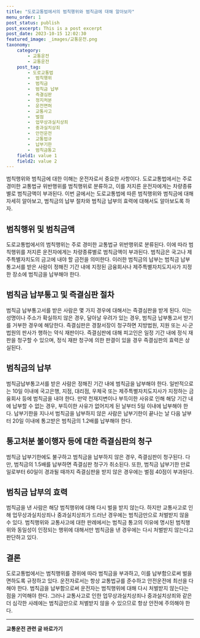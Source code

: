 ```yaml
---
title: "도로교통법에서의 범칙행위와 범칙금에 대해 알아보자"
menu_order: 1
post_status: publish
post_excerpt: This is a post excerpt
post_date: 2023-10-15 12:02:30
featured_image: _images/교통운전.png
taxonomy:
    category:
        - 교통운전
        - 교통운전
    post_tag:
        - 도로교통법
        -  범칙행위
        -  범칙금
        -  범칙금 납부
        -  즉결심판
        -  정지처분
        -  운전면허
        -  교통사고
        -  벌점
        -  업무상과실치상죄
        -  중과실치상죄
        -  안전운전
        -  교통법규
        -  납부기한
        -  범칙금통고
    field1: value 1
    field2: value 2
---
```



범칙행위와 범칙금에 대한 이해는 운전자로서 중요한 사항이다. 도로교통법에서는 주로 경미한 교통법규 위반행위를 범칙행위로 분류하고, 이를 저지른 운전자에게는 차량종류별로 범칙금액이 부과된다. 이번 글에서는 도로교통법에 따른 범칙행위와 범칙금에 대해 자세히 알아보고, 범칙금의 납부 절차와 범칙금 납부의 효력에 대해서도 알아보도록 하자.

## 범칙행위 및 범칙금액

도로교통법에서의 범칙행위는 주로 경미한 교통법규 위반행위로 분류된다. 이에 따라 범칙행위를 저지른 운전자에게는 차량종류별로 범칙금액이 부과된다. 범칙금은 국고나 제주특별자치도의 금고에 내야 할 금전을 의미한다. 이러한 범칙금의 납부는 범칙금 납부통고서를 받은 사람이 정해진 기간 내에 지정된 금융회사나 제주특별자치도지사가 지정한 장소에 범칙금을 납부해야 한다.

## 범칙금 납부통고 및 즉결심판 절차

범칙금 납부통고서를 받은 사람은 몇 가지 경우에 대해서는 즉결심판을 받게 된다. 이는 성명이나 주소가 확실하지 않은 경우, 달아날 우려가 있는 경우, 범칙금 납부통고서 받기를 거부한 경우에 해당한다. 즉결심판은 경찰서장이 청구하면 지방법원, 지원 또는 시·군법원의 판사가 행하는 약식 재판이다. 즉결심판에 대해 피고인은 일정 기간 내에 정식 재판을 청구할 수 있으며, 정식 재판 청구에 의한 판결이 있을 경우 즉결심판의 효력은 상실된다.

## 범칙금의 납부

범칙금납부통고서를 받은 사람은 정해진 기간 내에 범칙금을 납부해야 한다. 일반적으로는 10일 이내에 국고은행, 지점, 대리점, 우체국 또는 제주특별자치도지사가 지정하는 금융회사 등에 범칙금을 내야 한다. 만약 천재지변이나 부득이한 사유로 인해 해당 기간 내에 납부할 수 없는 경우, 부득이한 사유가 없어지게 된 날부터 5일 이내에 납부해야 한다. 납부기한을 지나서 범칙금을 납부하지 않은 사람은 납부기한이 끝나는 날 다음 날부터 20일 이내에 통고받은 범칙금의 1.2배를 납부해야 한다.

## 통고처분 불이행자 등에 대한 즉결심판의 청구

범칙금 납부기한에도 불구하고 범칙금을 납부하지 않은 경우, 즉결심판이 청구된다. 다만, 범칙금의 1.5배를 납부하면 즉결심판 청구가 취소된다. 또한, 범칙금 납부기한 만료일로부터 60일이 경과될 때까지 즉결심판을 받지 않은 경우에는 벌점 40점이 부과된다.

## 범칙금 납부의 효력

범칙금을 낸 사람은 해당 범칙행위에 대해 다시 벌을 받지 않는다. 하지만 교통사고로 인해 업무상과실치상죄나 중과실치상죄가 드러난 경우에는 범칙금만으로 처벌받지 않을 수 있다. 범칙행위와 교통사고에 대한 판례에서는 범칙금 통고의 이유에 명시된 범칙행위와 동일성이 인정되는 행위에 대해서만 범칙금을 낸 경우에는 다시 처벌받지 않는다고 판단하고 있다.

## 결론

도로교통법에서는 범칙행위를 경위에 따라 범칙금을 부과하고, 이를 납부함으로써 벌을 면하도록 규정하고 있다. 운전자로서는 항상 교통법규를 준수하고 안전운전에 최선을 다해야 한다. 범칙금을 납부함으로써 운전자는 범칙행위에 대해 다시 처벌받지 않는다는 점을 기억해야 한다. 그러나 교통사고로 인한 업무상과실치상죄나 중과실치상죄와 같은 더 심각한 사례에는 범칙금만으로 처벌받지 않을 수 있으므로 항상 안전에 주의해야 한다.



<!-- wp:separator -->
<hr class="wp-block-separator has-alpha-channel-opacity"/>
<!-- /wp:separator -->

<!-- wp:group {"backgroundColor":"base","layout":{"type":"constrained"}} -->
<div class="wp-block-group has-base-background-color has-background"><!-- wp:paragraph {"align":"center","fontSize":"large"} -->
<p class="has-text-align-center has-large-font-size"><strong>교통운전 관련 글 바로가기</strong></p>
<!-- /wp:paragraph -->


<!-- wp:latest-posts
{"categories":[{"id":1440,"count":19,"description":"","link":"https://uknowlaw.com/category/%ea%b5%90%ed%86%b5%ec%9a%b4%ec%a0%84/","name":"교통운전","slug":"교통운전","taxonomy":"category","parent":0,"meta":[],"_links":{"self":[{"href":"https://uknowlaw.com/wp-json/wp/v2/categories/1440"}],"collection":[{"href":"https://uknowlaw.com/wp-json/wp/v2/categories"}],"about":[{"href":"https://uknowlaw.com/wp-json/wp/v2/taxonomies/category"}],"wp:post_type":[{"href":"https://uknowlaw.com/wp-json/wp/v2/posts?categories=1440"}],"curies":[{"name":"wp","href":"https://api.w.org/{rel}","templated":true}]}}],"postsToShow":100,"excerptLength":28,"postLayout":"grid","columns":2,"featuredImageAlign":"left","featuredImageSizeSlug":"large","fontSize":"medium"} /--></div>
<!-- /wp:group -->